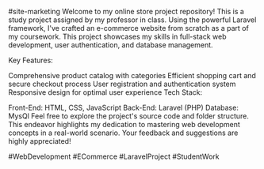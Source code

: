 #site-marketing
Welcome to my online store project repository! This is a study project assigned by my professor in class. Using the powerful Laravel framework, I've crafted an e-commerce website from scratch as a part of my coursework. This project showcases my skills in full-stack web development, user authentication, and database management.

Key Features:

Comprehensive product catalog with categories
Efficient shopping cart and secure checkout process
User registration and authentication system
Responsive design for optimal user experience
Tech Stack:

Front-End: HTML, CSS, JavaScript
Back-End: Laravel (PHP)
Database: MysQl
Feel free to explore the project's source code and folder structure. This endeavor highlights my dedication to mastering web development concepts in a real-world scenario. Your feedback and suggestions are highly appreciated!

#WebDevelopment #ECommerce #LaravelProject #StudentWork

